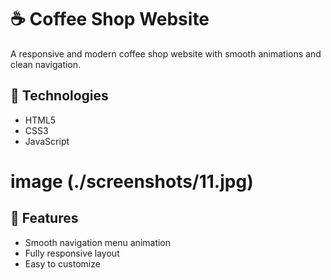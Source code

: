 # ☕ Coffee Shop Website

A responsive and modern coffee shop website with smooth animations and clean navigation.

## 🚀 Technologies

- HTML5  
- CSS3  
- JavaScript  
# image (./screenshots/11.jpg)
## 🔧 Features

- Smooth navigation menu animation  
- Fully responsive layout  
- Easy to customize
